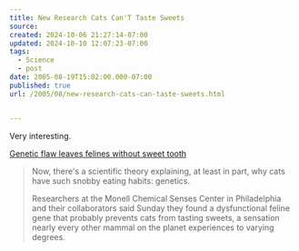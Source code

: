 ```yaml
---
title: New Research Cats Can'T Taste Sweets
source: 
created: 2024-10-06 21:27:14-07:00
updated: 2024-10-10 12:07:23-07:00
tags:
  - Science
  - post
date: 2005-08-19T15:02:00.000-07:00
published: true
url: /2005/08/new-research-cats-can-taste-sweets.html


---
```



Very interesting.  
  
[Genetic flaw leaves felines without sweet tooth](https://www.cnn.com/2005/TECH/science/07/25/feline.sweet.gene.ap/index.html?section=cnn_topstories)  
  

>   
> Now, there's a scientific theory explaining, at least in part, why cats have such snobby eating habits: genetics.  
>   
> Researchers at the Monell Chemical Senses Center in Philadelphia and their collaborators said Sunday they found a dysfunctional feline gene that probably prevents cats from tasting sweets, a sensation nearly every other mammal on the planet experiences to varying degrees.